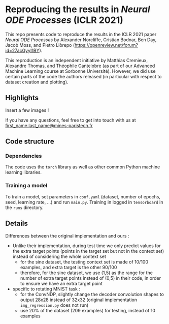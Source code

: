 # Reproducing the results in _Neural ODE Processes_ (ICLR 2021)

This repo presents code to reproduce the results in the ICLR 2021 paper _Neural ODE Processes_ by Alexander Norcliffe, Cristian Bodnar, Ben Day, Jacob Moss, and Pietro Liòrepo (https://openreview.net/forum?id=27acGyyI1BY).

This reproduction is an independent initiative by Matthias Cremieux, Alexandre Thomas, and Théophile Cantelobre (as part of our Advanced Machine Learning course at Sorbonne Université). However, we did use certain parts of the code the authors released (in particular with respect to dataset creation and plotting).

## Highlights

Insert a few images !

If you have any questions, feel free to get into touch with us at first_name.last_name@mines-paristech.fr

## Code structure

### Dependencies

The code uses the `torch` library as well as other common Python machine learning libraries.

### Training a model

To train a model, set parameters in `conf.yaml` (dataset, number of epochs, seed, learning rate, ...) and run `main.py`. Training in logged in `tensorboard` in the `runs` directory.

## Details

Differences between the original implementation and ours :

- Unlike their implementation, during test time we only predict values for the extra target points (points in the target
  set but not in the context set) instead of considering the whole context set
    - for the sine dataset, the testing context set is made of 10/100 examples, and extra target is the other 90/100
    - therefore, for the sine dataset, we use (1,5) as the range for the number of extra target points instead of (0,5)
      in their code, in order to ensure we have an extra target point
- specific to rotating MNIST task :
    - for the ConvNDP, slightly change the decoder convolution shapes to output 28x28 instead of 32x32 (original
      implementation `img_regression.py` does not run)
    - use 20% of the dataset (209 examples) for testing, instead of 10 examples

